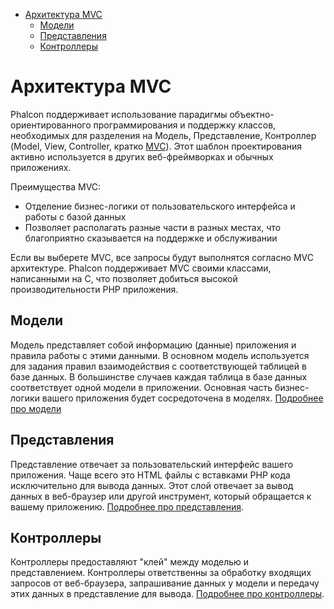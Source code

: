 <div class='article-menu'>
  <ul>
    <li>
      <a href="#architecture">Архитектура MVC</a> 
      <ul>
        <li>
          <a href="#models">Модели</a>
        </li>
        <li>
          <a href="#views">Представления</a>
        </li>
        <li>
          <a href="#controllers">Контроллеры</a>
        </li>
      </ul>
    </li>
  </ul>
</div>

<a name='architecture'></a>

# Архитектура MVC

Phalcon поддерживает использование парадигмы объектно-ориентированного программирования и поддержку классов, необходимых для разделения на Модель, Представление, Контроллер (Model, View, Controller, кратко [MVC](https://en.wikipedia.org/wiki/Model–view–controller)). Этот шаблон проектирования активно используется в других веб-фреймворках и обычных приложениях.

Преимущества MVC:

* Отделение бизнес-логики от пользовательского интерфейса и работы с базой данных
* Позволяет располагать разные части в разных местах, что благоприятно сказывается на поддержке и обслуживании

Если вы выберете MVC, все запросы будут выполнятся согласно MVC архитектуре. Phalcon поддерживает MVC своими классами, написанными на C, что позволяет добиться высокой производительности PHP приложения.

<a name='models'></a>

## Модели

Модель представляет собой информацию (данные) приложения и правила работы с этими данными. В основном модель используется для задания правил взаимодействия с соответствующей таблицей в базе данных. В большинстве случаев каждая таблица в базе данных соответствует одной модели в приложении. Основная часть бизнес-логики вашего приложения будет сосредоточена в моделях. [Подробнее про модели](/[[language]]/[[version]]/db-models)

<a name='views'></a>

## Представления

Представление отвечает за пользовательский интерфейс вашего приложения. Чаще всего это HTML файлы с вставками PHP кода исключительно для вывода данных. Этот слой отвечает за вывод данных в веб-браузер или другой инструмент, который обращается к вашему приложению. [Подробнее про представления](/[[language]]/[[version]]/views).

<a name='controllers'></a>

## Контроллеры

Контроллеры предоставляют "клей" между моделью и представлением. Контроллеры ответственны за обработку входящих запросов от веб-браузера, запрашивание данных у модели и передачу этих данных в представление для вывода. [Подробнее про контроллеры](/[[language]]/[[version]]/controllers).